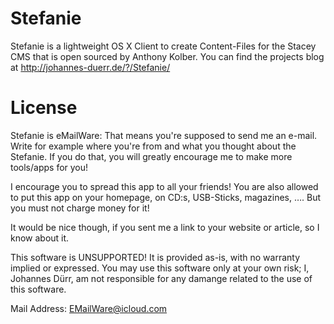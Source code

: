 # Stefanie
Stefanie is a lightweight OS X Client to create Content-Files for the Stacey CMS that is open sourced by Anthony Kolber.
You can find the projects blog at http://johannes-duerr.de/?/Stefanie/ 

# License
Stefanie is eMailWare:
That means you're supposed to
send me an e-mail. Write for example where you're from and
what you thought about the Stefanie. If you do that, you will
greatly encourage me to make more tools/apps for you!

I encourage you to spread this app to all your friends!
You are also allowed to put this app on your homepage,
on CD:s, USB-Sticks,  magazines, …. But you must not 
charge money for it!

It would be nice though, if you sent me a link to your 
website or article, so I know about it.

This software is UNSUPPORTED! 
It is provided as-is, with no warranty implied
or expressed. You may use this software only
at your own risk; 
I, Johannes Dürr, am not responsible for any 
damange related to the use of this software.

Mail Address: EMailWare@icloud.com
